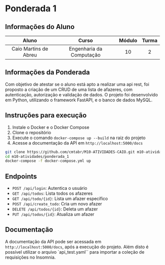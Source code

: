 # Ponderada 1

## Informações do Aluno  
Aluno | Curso | Módulo | Turma
:---: | :---: | :---: | :---:
Caio Martins de Abreu | Engenharia da Computação | 10 | 2


## Informações da Ponderada
Com objetivo de atestar se o aluno está apto a realizar uma api rest, foi proposto a criação de um CRUD de uma lista de afazeres, com autenticação, autorização e validação de dados. O projeto foi desenvolvido em Python, utilizando o framework FastAPI, e o banco de dados MySQL.

## Instruções para execução
1. Instale o Docker e o Docker Compose
2. Clone o repositório
3. Execute o comando `docker-compose up --build` na raiz do projeto
4. Acesse a documentação da API em `http://localhost:5000/docs`

```bash
git clone https://github.com/cmtabr/M10-ATIVIDADES-CAIO.git m10-atividades
cd m10-atividades/ponderada_1
docker-compose -f docker-compose.yml up
```

## Endpoints
- `POST /api/login`: Autentica o usuário
- `GET /api/todos`: Lista todos os afazeres
- `GET /api/todo/{id}`: Lista um afazer específico
- `POST /api/create_todo`: Cria um novo afazer
- `DELETE /api/todos/{id}`: Deleta um afazer
- `PUT /api/todos/{id}`: Atualiza um afazer

## Documentação
A documentação da API pode ser acessada em `http://localhost:5000/docs`, após a execução do projeto. Além disto é possível utilizar o arquivo `api_test.yaml`` para importar a coleção de requisições no Insomnia.